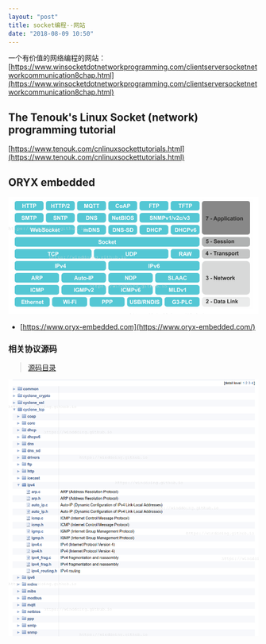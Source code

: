 ```yaml
---
layout: "post"
title: socket编程--网站
date: "2018-08-09 10:50"
---
```


一个有价值的网络编程的网站： [https://www.winsocketdotnetworkprogramming.com/clientserversocketnetworkcommunication8chap.html](https://www.winsocketdotnetworkprogramming.com/clientserversocketnetworkcommunication8chap.html)

<!--more-->

##  The Tenouk's Linux Socket (network) programming tutorial

[https://www.tenouk.com/cnlinuxsockettutorials.html](https://www.tenouk.com/cnlinuxsockettutorials.html)

## ORYX embedded

![net-layout](/images/2018/08/net_layout.png)
* [https://www.oryx-embedded.com](https://www.oryx-embedded.com/)

### 相关协议源码

>[源码目录](https://www.oryx-embedded.com/doc/files.html)

![net-protocol-code](/images/2018/08/net_protocol_code.png)
